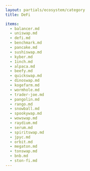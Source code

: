 ```yaml
---
layout: partials/ecosystem/category
title: DeFi

items:
  - balancer.md
  - uniswap.md
  - defi.md
  - benchmark.md
  - pancake.md
  - sushiswap.md
  - kyber.md
  - 1inch.md
  - alpaca.md
  - beefy.md
  - quickswap.md
  - dinoswap.md
  - kogefarm.md
  - wormhole.md
  - trader-joe.md
  - pangolin.md
  - rango.md
  - snowball.md
  - spookywap.md
  - wowswap.md
  - raydium.md
  - serum.md
  - spiritswap.md
  - jpyc.md
  - orbit.md
  - megaton.md
  - tonswap.md 
  - bnb.md
  - ston-fi.md
---
```


